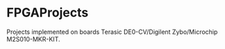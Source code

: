 # FPGAProjects
Projects implemented on boards Terasic DE0-CV/Digilent Zybo/Microchip M2S010-MKR-KIT.

